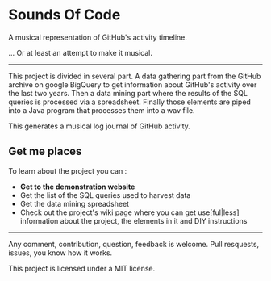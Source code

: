 Sounds Of Code
=========================
A musical representation of GitHub's activity timeline.

... Or at least an attempt to make it musical.
****
This project is divided in several part. A data gathering part from the GitHub archive on google BigQuery to get information about GitHub's activity over the last two years. Then a data mining part where the results of the SQL queries is processed via a spreadsheet. Finally those elements are piped into a Java program that processes them into a wav file.

This generates a musical log journal of GitHub activity.

## Get me places

To learn about the project you can :

* **Get to the demonstration website**
* Get the list of the SQL queries used to harvest data
* Get the data mining spreadsheet
* Check out the project's wiki page where you can get use[ful|less] information about the project, the elements in it and DIY instructions

****

Any comment, contribution, question, feedback is welcome. Pull resquests, issues, you know how it works.

This project is licensed under a MIT license.